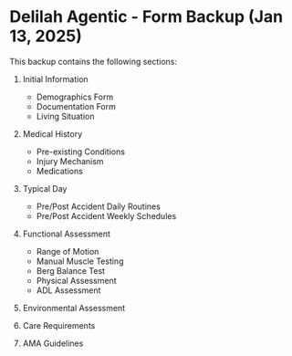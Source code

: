 # Delilah Agentic - Form Backup (Jan 13, 2025)

This backup contains the following sections:

1. Initial Information
   - Demographics Form
   - Documentation Form
   - Living Situation

2. Medical History
   - Pre-existing Conditions
   - Injury Mechanism
   - Medications

3. Typical Day
   - Pre/Post Accident Daily Routines
   - Pre/Post Accident Weekly Schedules

4. Functional Assessment
   - Range of Motion
   - Manual Muscle Testing
   - Berg Balance Test
   - Physical Assessment
   - ADL Assessment

5. Environmental Assessment
6. Care Requirements
7. AMA Guidelines